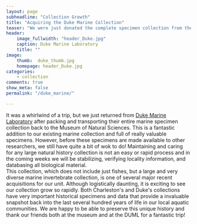 ```yaml
---
layout: page
subheadline: "Collection Growth"
title: "Acquiring the Duke Marine Collection"
teaser: "We were just donated the complete specimen collection from the Duke Marine Laboratory!"
header:
    image_fullwidth: "header_Duke.jpg"
    caption: Duke Marine Laboratory
    title: ""
image:
    thumb:  duke_thumb.jpg
    homepage: header_Duke.jpg
categories:
    - collection
comments: true
show_meta: false
permalink: "/duke_marine/"

---
```

 
 It was a whirlwind of a trip, but we just returned from <a href='https://nicholas.duke.edu/marinelab'>Duke Marine Laboratory</a> after packing and transporting their entire marine specimen collection back to the Museum of Natural Sciences. This is a fantastic addition to our existing marine collection and full of really valuable specimens. However, before these specimens are made available to other researchers, we still have quite a bit of wok to do! Maintaining and caring for any large natural history collection is not an easy or rapid process and in the coming weeks we will be stabilizing, verifying locality information, and databasing all biological material. 
 <br> This collection, which does not include just fishes, but a large and very diverse marine invertebrate collection, is one of several major recent acquisitions for our unit. Although logistically daunting, it is exciting to see our collection grow so rapidly. Both Charleston's and Duke's collections have very important historical specimens and data that provide a invaluable snapshot back into the last several hundred years of life in our local aquatic communities. We are happy to be able to preserve this unique history and thank our friends both at the museum and at the DUML for a fantastic trip! 
